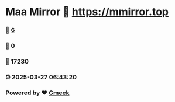 # Maa Mirror :link: https://mmirror.top 
### :page_facing_up: [6](https://mmirror.top/tag.html) 
### :speech_balloon: 0 
### :hibiscus: 17230 
### :alarm_clock: 2025-03-27 06:43:20 
### Powered by :heart: [Gmeek](https://github.com/Meekdai/Gmeek)
